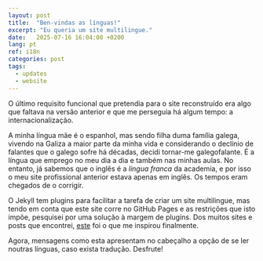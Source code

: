 ```yaml
---
layout: post
title:  "Ben-vindas as línguas!"
excerpt: "Eu queria um site multilingue."
date:   2025-07-16 16:04:00 +0200
lang: pt
ref: i18n
categories: post
tags:
  - updates
  - website
---
```

O último requisito funcional que pretendia para o site reconstruído era algo que faltava na versão anterior e que me perseguia há algum tempo: a internacionalização.

A minha língua mãe é o espanhol, mas sendo filha duma família galega, vivendo na Galiza a maior parte da minha vida e considerando o declínio de falantes que o galego sofre há décadas, decidi tornar-me galegofalante. É a língua que emprego no meu dia a dia e também nas minhas aulas. No entanto, já sabemos que o inglês é a _lingua franca_ da academia, e por isso o meu site profissional anterior estava apenas em inglês. Os tempos eram chegados de o corrigir.

O Jekyll tem plugins para facilitar a tarefa de criar um site multilingue, mas tendo em conta que este site corre no GitHub Pages e as restrições que isto impõe, pesquisei por uma solução à margem de plugins. Dos muitos sites e posts que encontrei, [este][jpallares] foi o que me inspirou finalmente.

Agora, mensagens como esta apresentam no cabeçalho a opção de se ler noutras línguas, caso exista tradução. Desfrute!

[jpallares]: https://juan.pallares.me/configura-jekyll-multi-idioma-sin-plugin/